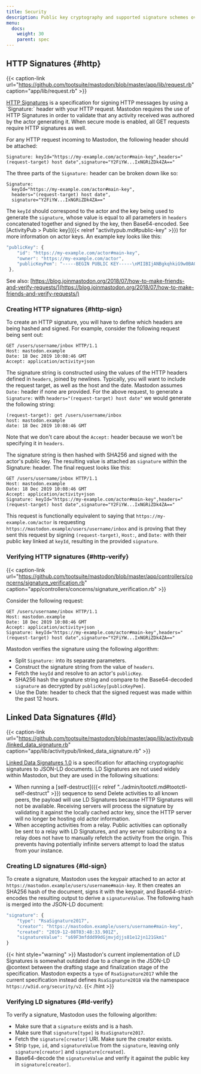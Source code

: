 ```yaml
---
title: Security
description: Public key cryptography and supported signature schemes over HTTP and JSON-LD.
menu:
  docs:
    weight: 30
    parent: spec
---
```


## HTTP Signatures {#http}

{{< caption-link url="https://github.com/tootsuite/mastodon/blob/master/app/lib/request.rb" caption="app/lib/request.rb" >}}

[HTTP Signatures](https://w3c-dvcg.github.io/http-signatures/) is a specification for signing HTTP messages by using a \`Signature:\` header with your HTTP request. Mastodon requires the use of HTTP Signatures in order to validate that any activity received was authored by the actor generating it. When secure mode is enabled, all GET requests require HTTP signatures as well.

For any HTTP request incoming to Mastodon, the following header should be attached:

```http
Signature: keyId="https://my-example.com/actor#main-key",headers="(request-target) host date",signature="Y2FiYW...IxNGRiZDk4ZA=="
```

The three parts of the `Signature:` header can be broken down like so:

```http
Signature:
  keyId="https://my-example.com/actor#main-key",
  headers="(request-target) host date",
  signature="Y2FiYW...IxNGRiZDk4ZA=="
```

The `keyId` should correspond to the actor and the key being used to generate the `signature`, whose value is equal to all parameters in `headers` concatenated together and signed by the key, then Base64-encoded. See [ActivityPub &gt; Public key]({{< relref "activitypub.md#public-key" >}}) for more information on actor keys. An example key looks like this:

```javascript
"publicKey": {
    "id": "https://my-example.com/actor#main-key",
    "owner": "https://my-example.com/actor",
    "publicKeyPem": "-----BEGIN PUBLIC KEY-----\nMIIBIjANBgkqhkiG9w0BAQEFAAOCAQ8AMIIBCgKCAQEAvXc4vkECU2/CeuSo1wtn\nFoim94Ne1jBMYxTZ9wm2YTdJq1oiZKif06I2fOqDzY/4q/S9uccrE9Bkajv1dnkO\nVm31QjWlhVpSKynVxEWjVBO5Ienue8gND0xvHIuXf87o61poqjEoepvsQFElA5ym\novljWGSA/jpj7ozygUZhCXtaS2W5AD5tnBQUpcO0lhItYPYTjnmzcc4y2NbJV8hz\n2s2G8qKv8fyimE23gY1XrPJg+cRF+g4PqFXujjlJ7MihD9oqtLGxbu7o1cifTn3x\nBfIdPythWu5b4cujNsB3m3awJjVmx+MHQ9SugkSIYXV0Ina77cTNS0M2PYiH1PFR\nTwIDAQAB\n-----END PUBLIC KEY-----\n"
 },
```

See also: [https://blog.joinmastodon.org/2018/07/how-to-make-friends-and-verify-requests/](https://blog.joinmastodon.org/2018/07/how-to-make-friends-and-verify-requests/)

### Creating HTTP signatures {#http-sign}

To create an HTTP signature, you will have to define which headers are being hashed and signed. For example, consider the following request being sent out:

```http
GET /users/username/inbox HTTP/1.1
Host: mastodon.example
Date: 18 Dec 2019 10:08:46 GMT
Accept: application/activity+json
```

The signature string is constructed using the values of the HTTP headers defined in `headers`, joined by newlines. Typically, you will want to include the request target, as well as the host and the date. Mastodon assumes `Date:` header if none are provided. For the above request, to generate a `Signature:` with `headers="(request-target) host date"` we would generate the following string:

```text
(request-target): get /users/username/inbox
host: mastodon.example
date: 18 Dec 2019 10:08:46 GMT
```

Note that we don't care about the `Accept:` header because we won't be specifying it in `headers`.

The signature string is then hashed with SHA256 and signed with the actor's public key. The resulting value is attached as `signature` within the Signature: header. The final request looks like this:

```http
GET /users/username/inbox HTTP/1.1
Host: mastodon.example
Date: 18 Dec 2019 10:08:46 GMT
Accept: application/activity+json
Signature: keyId="https://my-example.com/actor#main-key",headers="(request-target) host date",signature="Y2FiYW...IxNGRiZDk4ZA=="
```

This request is functionally equivalent to saying that `https://my-example.com/actor` is requesting `https://mastodon.example/users/username/inbox` and is proving that they sent this request by signing `(request-target)`, `Host:`, and `Date:` with their public key linked at `keyId`, resulting in the provided `signature`.

### Verifying HTTP signatures {#http-verify}

{{< caption-link url="https://github.com/tootsuite/mastodon/blob/master/app/controllers/concerns/signature_verification.rb" caption="app/controllers/concerns/signature\_verification.rb" >}}

Consider the following request:

```http
GET /users/username/inbox HTTP/1.1
Host: mastodon.example
Date: 18 Dec 2019 10:08:46 GMT
Accept: application/activity+json
Signature: keyId="https://my-example.com/actor#main-key",headers="(request-target) host date",signature="Y2FiYW...IxNGRiZDk4ZA=="
```

Mastodon verifies the signature using the following algorithm:

* Split `Signature:` into its separate parameters.
* Construct the signature string from the value of `headers`.
* Fetch the `keyId` and resolve to an actor's `publicKey`.
* SHA256 hash the signature string and compare to the Base64-decoded `signature` as decrypted by `publicKey[publicKeyPem]`.
* Use the Date: header to check that the signed request was made within the past 12 hours.

## Linked Data Signatures {#ld}

{{< caption-link url="https://github.com/tootsuite/mastodon/blob/master/app/lib/activitypub/linked_data_signature.rb" caption="app/lib/activitypub/linked\_data\_signature.rb" >}}

[Linked Data Signatures 1.0](https://w3c-dvcg.github.io/ld-signatures/) is a specification for attaching cryptographic signatures to JSON-LD documents. LD Signatures are not used widely within Mastodon, but they are used in the following situations:

* When running a [self-destruct]({{< relref "../admin/tootctl.md#tootctl-self-destruct" >}}) sequence to send Delete activities to all known peers, the payload will use LD Signatures because HTTP Signatures will not be available. Receiving servers will process the signature by validating it against the locally cached actor key, since the HTTP server will no longer be hosting old actor information.
* When accepting activities from a relay. Public activities can optionally be sent to a relay with LD Signatures, and any server subscribing to a relay does not have to manually refetch the activity from the origin. This prevents having potentially infinite servers attempt to load the status from your instance.

### Creating LD signatures {#ld-sign}

To create a signature, Mastodon uses the keypair attached to an actor at `https://mastodon.example/users/username#main-key`. It then creates an SHA256 hash of the document, signs it with the keypair, and Base64-strict-encodes the resulting output to derive a `signatureValue`. The following hash is merged into the JSON-LD document:

```javascript
"signature": {
    "type": "RsaSignature2017",
    "creator": "https://mastodon.example/users/username#main-key",
    "created": "2019-12-08T03:48:33.901Z",
    "signatureValue": "s69F3mfddd99dGjmvjdjjs81e12jn121Gkm1"
}
```

{{< hint style="warning" >}}
Mastodon's current implementation of LD Signatures is somewhat outdated due to a change in the JSON-LD @context between the drafting stage and finalization stage of the specification. Mastodon expects a `type` of `RsaSignature2017` while the current specification instead defines `RsaSignature2018` via the namespace `https://w3id.org/security/v2`.
{{< /hint >}}

### Verifying LD signatures {#ld-verify}

To verify a signature, Mastodon uses the following algorithm:

* Make sure that a `signature` exists and is a hash.
* Make sure that `signature[type]` is `RsaSignature2017`.
* Fetch the `signature[creator]` URI. Make sure the creator exists.
* Strip `type`, `id`, and `signatureValue` from the `signature`, leaving only `signature[creator]` and `signature[created]`.
* Base64-decode the `signatureValue` and verify it against the public key in `signature[creator]`.

